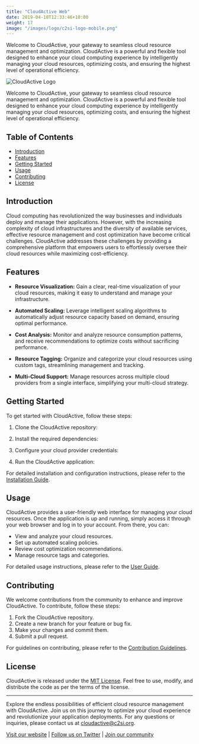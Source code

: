```yaml
---
title: "CloudActive Web"
date: 2019-04-18T12:33:46+10:00
weight: 17
image: "/images/logo/c2si-logo-mobile.png"
---
```


Welcome to CloudActive, your gateway to seamless cloud resource management and optimization. CloudActive is a powerful and flexible tool designed to enhance your cloud computing experience by intelligently managing your cloud resources, optimizing costs, and ensuring the highest level of operational efficiency.


![CloudActive Logo](https://github.com/c2siorg/CloudActiveWeb/blob/main/logo.png)

Welcome to CloudActive, your gateway to seamless cloud resource management and optimization. CloudActive is a powerful and flexible tool designed to enhance your cloud computing experience by intelligently managing your cloud resources, optimizing costs, and ensuring the highest level of operational efficiency.

## Table of Contents

- [Introduction](#introduction)
- [Features](#features)
- [Getting Started](#getting-started)
- [Usage](#usage)
- [Contributing](#contributing)
- [License](#license)

## Introduction

Cloud computing has revolutionized the way businesses and individuals deploy and manage their applications. However, with the increasing complexity of cloud infrastructures and the diversity of available services, effective resource management and cost optimization have become critical challenges. CloudActive addresses these challenges by providing a comprehensive platform that empowers users to effortlessly oversee their cloud resources while maximizing cost-efficiency.

## Features

- **Resource Visualization:** Gain a clear, real-time visualization of your cloud resources, making it easy to understand and manage your infrastructure.

- **Automated Scaling:** Leverage intelligent scaling algorithms to automatically adjust resource capacity based on demand, ensuring optimal performance.

- **Cost Analysis:** Monitor and analyze resource consumption patterns, and receive recommendations to optimize costs without sacrificing performance.

- **Resource Tagging:** Organize and categorize your cloud resources using custom tags, streamlining management and tracking.

- **Multi-Cloud Support:** Manage resources across multiple cloud providers from a single interface, simplifying your multi-cloud strategy.

## Getting Started

To get started with CloudActive, follow these steps:

1. Clone the CloudActive repository:

2. Install the required dependencies:

3. Configure your cloud provider credentials:

4. Run the CloudActive application:

For detailed installation and configuration instructions, please refer to the [Installation Guide](docs/installation.md).

## Usage

CloudActive provides a user-friendly web interface for managing your cloud resources. Once the application is up and running, simply access it through your web browser and log in to your account. From there, you can:

- View and analyze your cloud resources.
- Set up automated scaling policies.
- Review cost optimization recommendations.
- Manage resource tags and categories.

For detailed usage instructions, please refer to the [User Guide](docs/user-guide.md).

## Contributing

We welcome contributions from the community to enhance and improve CloudActive. To contribute, follow these steps:

1. Fork the CloudActive repository.
2. Create a new branch for your feature or bug fix.
3. Make your changes and commit them.
4. Submit a pull request.

For guidelines on contributing, please refer to the [Contribution Guidelines](CONTRIBUTING.md).

## License

CloudActive is released under the [MIT License](LICENSE). Feel free to use, modify, and distribute the code as per the terms of the license.

---

Explore the endless possibilities of efficient cloud resource management with CloudActive. Join us on this journey to optimize your cloud experience and revolutionize your application deployments. For any questions or inquiries, please contact us at cloudactive@c2si.org.

[Visit our website](https://www.cloudactive.org) | [Follow us on Twitter](https://twitter.com/CloudActiveOrg) | [Join our community](https://community.cloudactive.org)

